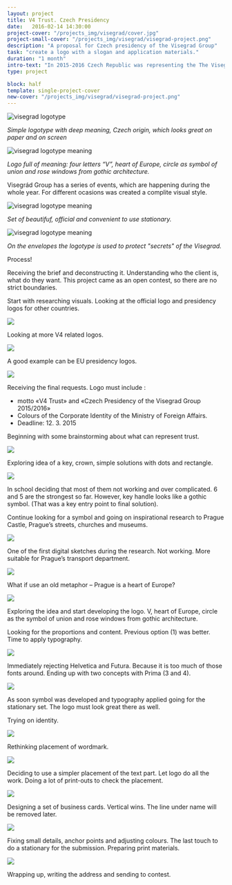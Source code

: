 ```yaml
---
layout: project
title: V4 Trust. Czech Presidency
date:   2016-02-14 14:30:00
project-cover: "/projects_img/visegrad/cover.jpg"
project-small-cover: "/projects_img/visegrad/visegrad-project.png"
description: "A proposal for Czech presidency of the Visegrad Group"
task: "create a logo with a slogan and application materials."
duration: "1 month"
intro-text: "In 2015-2016 Czech Republic was representing the The Visegrád Group. The motto of the meeting is V4 trust. I created a proposal for Czech Republic."
type: project

block: half
template: single-project-cover
new-cover: "/projects_img/visegrad/visegrad-project.png"
---
```


<span class="p500 phero">![visegrad logotype](/projects_img/visegrad/logo.png)</span>

<span class="p-center">*Simple logotype with deep meaning, Czech origin, which looks great on paper and on screen*</span>

<span class="p600">![visegrad logotype meaning](/projects_img/visegrad/logo-meaning.png)</span>

<span class="p-center">*Logo full of meaning: four letters “V”, heart of Europe, circle as symbol of union and rose windows from gothic architecture.*</span>

Visegrád Group has a series of events, which are happening during the whole year. For different ocasions was created a complite visual style.

<span class="p800">![visegrad logotype meaning](/projects_img/visegrad/cid.png)</span>

<span class="p-center">*Set of beautifuf, official and convenient to use stationary.*</span>

<span class="p600">![visegrad logotype meaning](/projects_img/visegrad/envelopes.png)</span>

<span class="p-center">*On the envelopes the logotype is used to protect "secrets" of the Visegrad.*</span>

Process!

Receiving the brief and deconstructing it. Understanding who the client is, what do they want. This project came as an open contest, so there are no strict boundaries.

Start with researching visuals. Looking at the official logo and presidency logos for other countries.

<span class="p600">![](/projects_img/visegrad/v4_logo.jpg)</span>

Looking at more V4 related logos.

<span class="p600">![](/projects_img/visegrad/v4_d_logos.jpg)</span>

A good example can be EU presidency logos.

<span class="p600">![](/projects_img/visegrad/eu_logos.jpg)</span>

Receiving the final requests. Logo must include :

- motto «V4 Trust» and «Czech Presidency of the Visegrad Group 2015/2016»
- Colours of the Corporate Identity of the Ministry of Foreign Affairs.
- Deadline: 12. 3. 2015


Beginning with some brainstorming about what can represent trust.

<span class="p600">![](/projects_img/visegrad/sketches_1.jpg)</span>


Exploring idea of a key, crown, simple solutions with dots and rectangle.

<span class="p600">![](/projects_img/visegrad/concept_1.jpg)</span>

In school deciding that most of them not working and over complicated. 6 and 5 are the strongest so far.
However, key handle looks like a gothic symbol. (That was a key entry point to final solution).

Continue looking for a symbol and going on inspirational research to Prague Castle, Prague’s streets, churches and museums.

<span class="p600">![](/projects_img/visegrad/windows.jpg)</span>


One of the first digital sketches during the research. Not working. More suitable for Prague’s transport department.

<span class="p600">![](/projects_img/visegrad/concept_2.jpg)</span>


What if use an old metaphor – Prague is a heart of Europe?

<span class="p600">![](/projects_img/visegrad/concept_3.jpg)</span>

Exploring the idea and start developing the logo.
V, heart of Europe, circle as the symbol of union and rose windows from gothic architecture.


Looking for the proportions and content. Previous option (1) was better. Time to apply typography.

<span class="p600">![](/projects_img/visegrad/concept_3_1.jpg)</span>

Immediately rejecting Helvetica and Futura. Because it is too much of those fonts around. Ending up with two concepts with Prima (3 and 4).

<span class="p600">![](/projects_img/visegrad/typography_choice.jpg)</span>

As soon symbol was developed and typography applied going for the stationary set. The logo must look great there as well.

Trying on identity.

<span class="p600">![](/projects_img/visegrad/identity_try.jpg)</span>

Rethinking placement of wordmark.

<span class="p600">![](/projects_img/visegrad/feedback.jpg)</span>

Deciding to use a simpler placement of the text part. Let logo do all the work. Doing a lot of print-outs to check the placement.

<span class="p600">![](/projects_img/visegrad/feedback_2.jpg)</span>

Designing a set of business cards. Vertical wins. The line under name will be removed later.


<span class="p600">![](/projects_img/visegrad/p_cards.jpg)</span>

Fixing small details, anchor points and adjusting colours. The last touch to do a stationary for the submission. Preparing print materials.

<span class="p600">![](/projects_img/visegrad/vector.jpg)</span>

Wrapping up, writing the address and sending to contest.





